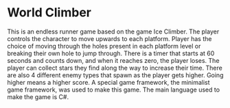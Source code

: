 # World Climber
This is an endless runner game based on the game Ice Climber. The player controls the character to move upwards to each platform. Player has the choice of moving through the holes present in each platform level or breaking their own hole to jump through. There is a timer that starts at 60 seconds and counts down, and when it reaches zero, the player loses. The player can collect stars they find along the way to increase their time. There are also 4 different enemy types that spawn as the player gets higher. Going higher means a higher score. A special game framework, the minimalist game framework, was used to make this game.
The main language used to make the game is C#.
